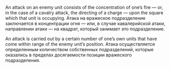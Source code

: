 
An attack on an enemy unit consists of the concentration of one’s fire — or, in the case of a cavalry attack, the directing of a charge — upon the square which that unit is occupying.
Атака на вражеское подразделение заключается в концентрации огня — или, в случае кавалерийской атаки, направлении атаки — на квадрат, который занимает это подразделение.

An attack is carried out by a certain number of one’s own units that have come within range of the enemy unit’s position.
Атака осуществляется определенным количеством собственных подразделений, которые оказались в пределах досягаемости позиции вражеского подразделения.